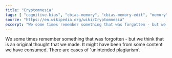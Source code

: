 ```yaml
---
title: "Cryptomnesia"
tags: [ "cognitive-bias", "cbias-memory", "cbias-memory-edit", "memory", "memory-bias" ]
source: "https://en.wikipedia.org/wiki/Cryptomnesia"
excerpt: "We some times remember something that was forgotten - but we think that is an original thought that we made."
---
```


We some times remember something that was forgotten - but we think that is an original thought that we made. It might have been from some content we have consumed. There are cases of 'unintended plagiarism'.
